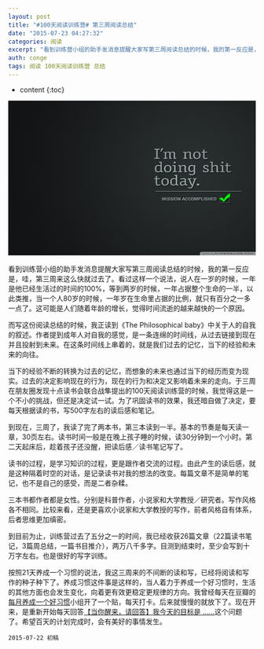 ```yaml
---
layout: post
title: "#100天阅读训练营# 第三周阅读总结"
date: "2015-07-23 04:27:32"
categories: 阅读
excerpt: "看到训练营小组的助手发消息提醒大家写第三周阅读总结的时候，我的第一反应是，哇，第三周来这么快就过去了。看过这样一个说法，说人在一岁的时候，一年是..."
auth: conge
tags: 阅读 100天阅读训练营 总结
---
```

* content
{:toc}

![](/assets/images/阅读/118382-a5543b0305a2f812.jpg)

看到训练营小组的助手发消息提醒大家写第三周阅读总结的时候，我的第一反应是，哇，第三周来这么快就过去了。看过这样一个说法，说人在一岁的时候，一年是他已经生活过的时间的100%，等到两岁的时候，一年占据整个生命的一半，以此类推，当一个人80岁的时候，一年岁在生命里占据的比例，就只有百分之一多一点了。这可能是人们随着年龄的增长，觉得时间流逝的越来越快的一个原因。

而写这份阅读总结的时候，我正读到《The Philosophical baby》中关于人的自我的叙述。作者提到成年人对自我的感觉，是一条连绵的时间线，从过去链接到现在并且投射到未来。在这条时间线上串着的，就是我们过去的记忆，当下的经验和未来的向往。





当下的经验不断的转换为过去的记忆，而想象的未来也通过当下的经历而变为现实。过去的决定影响现在的行为，现在的行为和决定又影响着未来的走向。于三周在朋友圈发现十点读书会联合战隼提出的100天阅读训练营的时候，我觉得这是一个不小的挑战，但还是决定试一试。为了巩固读书的效果，我还暗自做了决定，要每天根据读的书，写500字左右的读后感和笔记。

到现在，三周了，我读了完了两本书，第三本读到一半。基本的节奏是每天读一章，30页左右。读书时间一般是在晚上孩子睡的时候，读30分钟到一个小时。第二天起床后，趁着孩子还没醒，把读后感／读书笔记写了。

读书的过程，是学习知识的过程，更是跟作者交流的过程。由此产生的读后感，就是这种隔着时空的对话，是记录读书对我的想法的改变。每篇文章不是简单的笔记，也不是自己的感受，而是二者杂糅。

三本书都作者都是女性。分别是科普作者，小说家和大学教授／研究者。写作风格各不相同。比较来看，还是更喜欢小说家和大学教授的写作，前者风格自有体系，后者思维更加缜密。

到目前为止，训练营过去了五分之一的时间，我已经收获26篇文章（22篇读书笔记，3篇周总结，一篇书目推介），两万八千多字。目测到结束时，至少会写到十万字左右。也是很好的写字训练。

按照21天养成一个习惯的说法，我这三周来的不间断的读和写，已经将阅读和写作的种子种下了。养成习惯这件事是这样的，当人着力于养成一个好习惯时，生活的其他方面也会发生变化，向着更有效更稳定更规律的方向。我曾经每天在豆瓣的[每月养成一个好习惯](http://www.douban.com/group/You_arelegend/)小组开了一个贴，每天打卡。后来就慢慢的就放下了。现在开来，是重新开始每天回答[【当你醒来，请回答】我今天的目标是 ......](http://www.douban.com/group/topic/16943117/)这个问题了。希望百天的计划完成时，会有美好的事情发生。

```
2015-07-22 初稿
```
